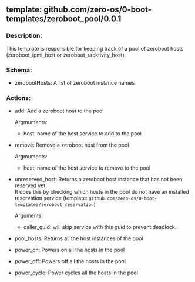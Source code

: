 ## template: github.com/zero-os/0-boot-templates/zeroboot_pool/0.0.1

### Description:

This template is responsible for keeping track of a pool of zeroboot hosts (zeroboot_ipmi_host or zeroboot_racktivity_host).

### Schema:

- zerobootHosts: A list of zeroboot instance names

### Actions:

- add: Add a zeroboot host to the pool

    Argmuments:
    - host: name of the host service to add to the pool
- remove: Remove a zeroboot host from the pool

    Argmuments:
    - host: name of the host service to remove to the pool
- unreserved_host: Returns a zeroboot host instance that has not been reserved yet.  
It does this by checking which hosts in the pool do not have an installed reservation service (template: `github.com/zero-os/0-boot-templates/zeroboot_reservation`)

    Arguments:
    - caller_guid: will skip service with this guid to prevent deadlock.
- pool_hosts: Returns all the host instances of the pool
- power_on: Powers on all the hosts in the pool
- power_off: Powers off all the hosts in the pool
- power_cycle: Power cycles all the hosts in the pool
